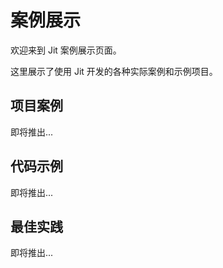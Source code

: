 # 案例展示

欢迎来到 Jit 案例展示页面。

这里展示了使用 Jit 开发的各种实际案例和示例项目。

## 项目案例

即将推出...

## 代码示例

即将推出...

## 最佳实践

即将推出... 